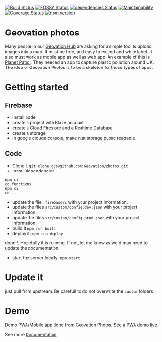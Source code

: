 [![Build Status](https://travis-ci.org/Geovation/photos.svg?branch=master)](https://travis-ci.org/Geovation/photos)
[![FOSSA Status](https://app.fossa.io/api/projects/git%2Bgithub.com%2FGeovation%2Fphotos.svg?type=shield)](https://app.fossa.io/projects/git%2Bgithub.com%2FGeovation%2Fphotos?ref=badge_shield)
[![dependencies Status](https://david-dm.org/geovation/photos/status.svg)](https://david-dm.org/geovation/photos)
[![Maintainability](https://api.codeclimate.com/v1/badges/f18dd7329321d93cbabb/maintainability)](https://codeclimate.com/github/Geovation/photos/maintainability)
[![Coverage Status](https://coveralls.io/repos/github/Geovation/photos/badge.svg)](https://coveralls.io/github/Geovation/photos)
[![npm version](https://badge.fury.io/js/geovation-photos.svg)](https://badge.fury.io/js/geovation-photos)

# Geovation photos

Many people in our [Geovation Hub](https://geovation.uk/hub) are asking for a simple tool to upload images into a map. It must be free, and easy to extend and white label. It also must work as mobile app as well as web app. An example of this is [Planet Patrol](https://planetpatrol.co//). They needed an app to capture plastic pollution around UK.
The idea of Geovation Photos is to be a skeleton for those types of apps.

# Getting started

## Firebase

- install node
- create a project with Blaze account
- create a Cloud Firestore and a Realtime Database
- create a storage
- in google cloude console, make htat storage public readable.

## Code

- Clone it `git clone git@github.com:Geovation/photos.git`
- Install dependencies

```
npm ci
cd functions
npm ci
cd ..
```

- update the file `.firebaserc` with your project information.
- update the files `src/custom/config.dev.json` with your project information.
- update the files `src/custom/config.prod.json` with your project information.
- build it `npm run build`
- deploy it: `npm run deploy`

done !. Hopefully it is running. If not, let me know as we'd may need to update the documentation.

- start the server locally: `npm start`

# Update it

just pull from upstream. Be carefull to do not overwrite the `custom` folders

# Demo

Demo PWA/Mobile app done from Geovation Photos. See a [PWA demo live](https://photos-demo-d4b14.web.app)

See more [Documentation](./doc/).
